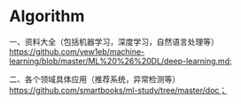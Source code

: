 # Algorithm 
一、资料大全（包括机器学习，深度学习，自然语言处理等）
https://github.com/yew1eb/machine-learning/blob/master/ML%20%26%20DL/deep-learning.md;

二、各个领域具体应用（推荐系统，异常检测等）
https://github.com/smartbooks/ml-study/tree/master/doc；
